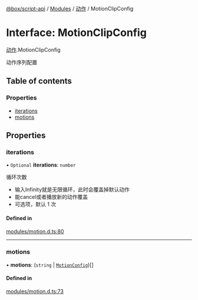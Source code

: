 [@box/script-api](../README.md) / [Modules](../modules.md) / [动作](../modules/_-1.md) / MotionClipConfig

# Interface: MotionClipConfig

[动作](../modules/_-1.md).MotionClipConfig

动作序列配置

## Table of contents

### Properties

- [iterations](-1.MotionClipConfig.md#iterations)
- [motions](-1.MotionClipConfig.md#motions)

## Properties

### iterations

• `Optional` **iterations**: `number`

循环次数
- 输入Infinity就是无限循环，此时会覆盖掉默认动作
- 能cancel或者播放新的动作覆盖
- 可选项，默认 1 次

#### Defined in

[modules/motion.d.ts:80](https://github.com/box-engine/script-api/blob/861e99e/server/modules/motion.d.ts#L80)

___

### motions

• **motions**: (`string` \| [`MotionConfig`](-1.MotionConfig.md))[]

#### Defined in

[modules/motion.d.ts:73](https://github.com/box-engine/script-api/blob/861e99e/server/modules/motion.d.ts#L73)
